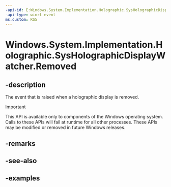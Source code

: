 ```yaml
---
-api-id: E:Windows.System.Implementation.Holographic.SysHolographicDisplayWatcher.Removed
-api-type: winrt event
ms.custom: RS5
---
```


<!-- Event syntax.
public event TypedEventHandler Removed<SysHolographicDisplayWatcher, SysHolographicDisplay>
-->

# Windows.System.Implementation.Holographic.SysHolographicDisplayWatcher.Removed

## -description
The event that is raised when a holographic display is removed.

> [!IMPORTANT]
> This API is available only to components of the Windows operating system.  Calls to these APIs will fail at runtime for all other processes.  These APIs may be modified or removed in future Windows releases.

## -remarks

## -see-also

## -examples

